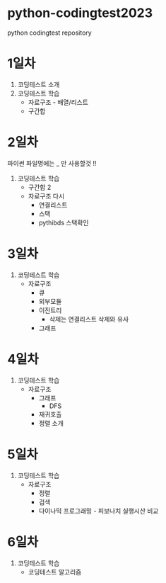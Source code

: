 # python-codingtest2023
python codingtest repository

# 1일차
1. 코딩테스트 소개
2. 코딩테스트 학습
    - 자료구조 - 배열/리스트
    - 구간합

# 2일차
파이썬 파일명에는 _ 만 사용할것 !!

1. 코딩테스트 학습
    - 구간합 2
    - 자료구조 다시
        - 연결리스트
        - 스택
        - pythibds 스택확인
       

# 3일차
1. 코딩테스트 학습
    - 자료구조
        - 큐
        - 외부모듈
        - 이진트리
            - 삭제는 연결리스트 삭제와 유사
        - 그래프

# 4일차
1. 코딩테스트 학습
    - 자료구조
        - 그래프 
            - DFS
        - 재귀호출
        - 정렬 소개

# 5일차
1. 코딩테스트 학습
    - 자료구조
        - 정렬
        - 검색
        - 다이나믹 프로그래밍 - 피보나치 실행시산 비교

# 6일차
1. 코딩테스트 학습
    - 코딩테스트 알고리즘